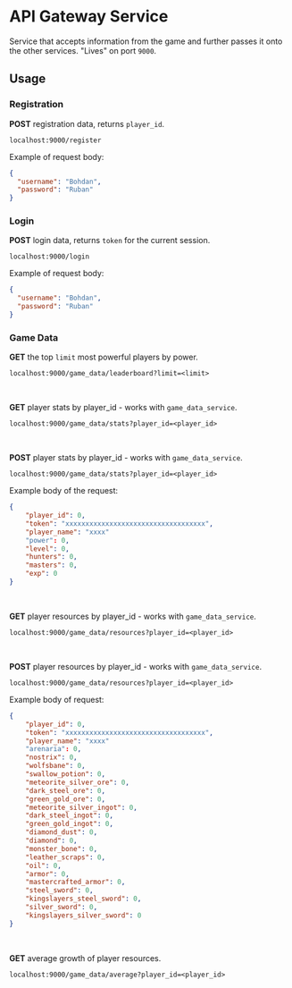 # API Gateway Service

Service that accepts information from the game and further passes it onto the other services.
"Lives" on port `9000`.

## Usage

### Registration

**POST** registration data, returns `player_id`.

```
localhost:9000/register
```

Example of request body:
```json
{
  "username": "Bohdan",
  "password": "Ruban"
}
```

### Login

**POST** login data, returns `token` for the current session.

```
localhost:9000/login
```

Example of request body:
```json
{
  "username": "Bohdan",
  "password": "Ruban"
}
```

### Game Data

**GET** the top `limit` most powerful players by power.
```
localhost:9000/game_data/leaderboard?limit=<limit>
```

</br>

**GET** player stats by player_id - works with `game_data_service`.
```
localhost:9000/game_data/stats?player_id=<player_id>
```

</br>

**POST** player stats by player_id - works with `game_data_service`.
```
localhost:9000/game_data/stats?player_id=<player_id>
```
Example body of the request:
```json
{
    "player_id": 0,
    "token": "xxxxxxxxxxxxxxxxxxxxxxxxxxxxxxxxxxx",
    "player_name": "xxxx"
    "power": 0,
    "level": 0,
    "hunters": 0,
    "masters": 0,
    "exp": 0
}
```

</br>

**GET** player resources by player_id - works with `game_data_service`.
```
localhost:9000/game_data/resources?player_id=<player_id>
```

</br>

**POST** player resources by player_id - works with `game_data_service`.
```
localhost:9000/game_data/resources?player_id=<player_id>
```
Example body of request:
```json
{
    "player_id": 0,
    "token": "xxxxxxxxxxxxxxxxxxxxxxxxxxxxxxxxxxx",
    "player_name": "xxxx"
    "arenaria": 0,
    "nostrix": 0,
    "wolfsbane": 0,
    "swallow_potion": 0,
    "meteorite_silver_ore": 0,
    "dark_steel_ore": 0,
    "green_gold_ore": 0,
    "meteorite_silver_ingot": 0,
    "dark_steel_ingot": 0,
    "green_gold_ingot": 0,
    "diamond_dust": 0,
    "diamond": 0,
    "monster_bone": 0,
    "leather_scraps": 0,
    "oil": 0,
    "armor": 0,
    "mastercrafted_armor": 0,
    "steel_sword": 0,
    "kingslayers_steel_sword": 0,
    "silver_sword": 0,
    "kingslayers_silver_sword": 0
}
```

</br>

**GET** average growth of player resources.

```
localhost:9000/game_data/average?player_id=<player_id>
```